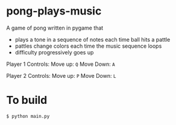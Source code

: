 # pong-plays-music

A game of pong written in pygame that

- plays a tone in a sequence of notes each time ball hits a pattle
- pattles change colors each time the music sequence loops
- difficulty progressively goes up

Player 1 Controls:
Move up: `Q`
Move Down: `A`

Player 2 Controls:
Move up: `P`
Move Down: `L`


# To build
```
$ python main.py
```